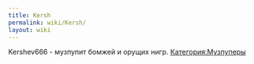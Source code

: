 ```yaml
---
title: Kersh
permalink: wiki/Kersh/
layout: wiki
---
```


Kershev666 - музпупит бомжей и орущих нигр.
[Категория:Музпуперы](Категория:Музпуперы "wikilink")
